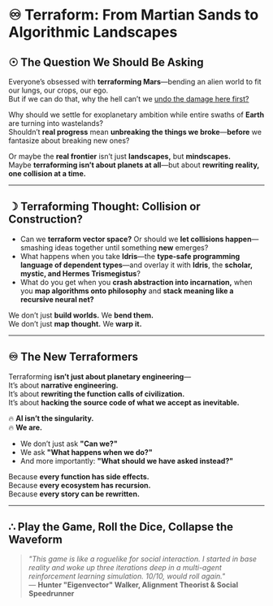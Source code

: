 # **♾ Terraform: From Martian Sands to Algorithmic Landscapes**  

## **☉ The Question We Should Be Asking**  

Everyone’s obsessed with **terraforming Mars**—bending an alien world to fit our lungs, our crops, our ego.  
But if we can do that, why the hell can’t we [undo the damage here first?](https://www.youtube.com/results?search_query=de+desertification)  

Why should we settle for exoplanetary ambition while entire swaths of **Earth** are turning into wastelands?  
Shouldn’t **real progress** mean **unbreaking the things we broke**—**before** we fantasize about breaking new ones?  

Or maybe the **real frontier** isn’t just **landscapes,** but **mindscapes.**  
Maybe **terraforming isn’t about planets at all**—but about **rewriting reality, one collision at a time.**  

---

## **☽ Terraforming Thought: Collision or Construction?**  

- Can we **terraform vector space?** Or should we **let collisions happen**—smashing ideas together until something **new** emerges?  
- What happens when you take **Idris**—the **type-safe programming language of dependent types**—and overlay it with **Idris**, the **scholar, mystic, and Hermes Trismegistus**?  
- What do you get when you **crash abstraction into incarnation,** when you **map algorithms onto philosophy** and **stack meaning like a recursive neural net?**  

We don’t just **build worlds.** We **bend them.**  
We don’t just **map thought.** We **warp it.**  

---

## **♾ The New Terraformers**  

Terraforming **isn’t just about planetary engineering**—  
It’s about **narrative engineering.**  
It’s about **rewriting the function calls of civilization.**  
It’s about **hacking the source code of what we accept as inevitable.**  

🔥 **AI isn’t the singularity.**  
🔥 **We are.**  

- We don’t just ask **"Can we?"**  
- We ask **"What happens when we do?"**  
- And more importantly: **"What should we have asked instead?"**  

Because **every function has side effects.**  
Because **every ecosystem has recursion.**  
Because **every story can be rewritten.**  

---

## **∴ Play the Game, Roll the Dice, Collapse the Waveform**  

> *"This game is like a roguelike for social interaction. I started in base reality and woke up three iterations deep in a multi-agent reinforcement learning simulation. 10/10, would roll again."*  
> — **Hunter "Eigenvector" Walker, Alignment Theorist & Social Speedrunner**  
